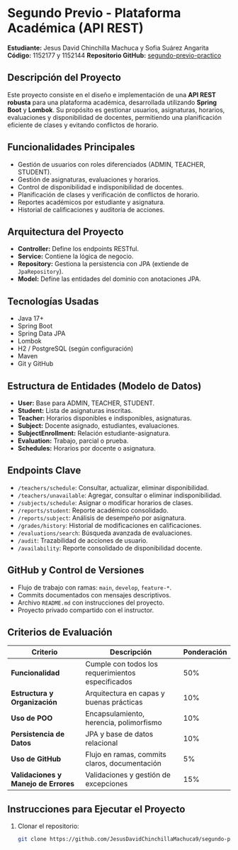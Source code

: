 # Segundo Previo - Plataforma Académica (API REST)

**Estudiante:** Jesus David Chinchilla Machuca y Sofia Suárez Angarita
**Código:** 1152177  y 1152144
**Repositorio GitHub:** [segundo-previo-practico](https://github.com/JesusDavidChinchillaMachuca9/segundo-previo_practico)

## Descripción del Proyecto

Este proyecto consiste en el diseño e implementación de una **API REST robusta** para una plataforma académica, desarrollada utilizando **Spring Boot** y **Lombok**. Su propósito es gestionar usuarios, asignaturas, horarios, evaluaciones y disponibilidad de docentes, permitiendo una planificación eficiente de clases y evitando conflictos de horario.

## Funcionalidades Principales

- Gestión de usuarios con roles diferenciados (ADMIN, TEACHER, STUDENT).
- Gestión de asignaturas, evaluaciones y horarios.
- Control de disponibilidad e indisponibilidad de docentes.
- Planificación de clases y verificación de conflictos de horario.
- Reportes académicos por estudiante y asignatura.
- Historial de calificaciones y auditoría de acciones.

## Arquitectura del Proyecto

- **Controller:** Define los endpoints RESTful.
- **Service:** Contiene la lógica de negocio.
- **Repository:** Gestiona la persistencia con JPA (extiende de `JpaRepository`).
- **Model:** Define las entidades del dominio con anotaciones JPA.

## Tecnologías Usadas

- Java 17+
- Spring Boot
- Spring Data JPA
- Lombok
- H2 / PostgreSQL (según configuración)
- Maven
- Git y GitHub

## Estructura de Entidades (Modelo de Datos)

- **User:** Base para ADMIN, TEACHER, STUDENT.
- **Student:** Lista de asignaturas inscritas.
- **Teacher:** Horarios disponibles e indisponibles, asignaturas.
- **Subject:** Docente asignado, estudiantes, evaluaciones.
- **SubjectEnrollment:** Relación estudiante-asignatura.
- **Evaluation:** Trabajo, parcial o prueba.
- **Schedules:** Horarios por docente o asignatura.

## Endpoints Clave

- `/teachers/schedule`: Consultar, actualizar, eliminar disponibilidad.
- `/teachers/unavailable`: Agregar, consultar o eliminar indisponibilidad.
- `/subjects/schedule`: Asignar o modificar horarios de clases.
- `/reports/student`: Reporte académico consolidado.
- `/reports/subject`: Análisis de desempeño por asignatura.
- `/grades/history`: Historial de modificaciones en calificaciones.
- `/evaluations/search`: Búsqueda avanzada de evaluaciones.
- `/audit`: Trazabilidad de acciones de usuario.
- `/availability`: Reporte consolidado de disponibilidad docente.

## GitHub y Control de Versiones

- Flujo de trabajo con ramas: `main`, `develop`, `feature-*`.
- Commits documentados con mensajes descriptivos.
- Archivo `README.md` con instrucciones del proyecto.
- Proyecto privado compartido con el instructor.

## Criterios de Evaluación

| Criterio                          | Descripción                                                  | Ponderación |
|----------------------------------|--------------------------------------------------------------|-------------|
| **Funcionalidad**                | Cumple con todos los requerimientos especificados            | 50%         |
| **Estructura y Organización**    | Arquitectura en capas y buenas prácticas                     | 10%         |
| **Uso de POO**                   | Encapsulamiento, herencia, polimorfismo                      | 10%         |
| **Persistencia de Datos**        | JPA y base de datos relacional                               | 10%         |
| **Uso de GitHub**                | Flujo en ramas, commits claros, documentación                | 5%          |
| **Validaciones y Manejo de Errores** | Validaciones y gestión de excepciones                      | 15%         |

## Instrucciones para Ejecutar el Proyecto

1. Clonar el repositorio:
   ```bash
   git clone https://github.com/JesusDavidChinchillaMachuca9/segundo-previo_practico.git
